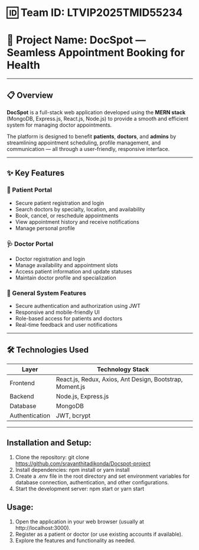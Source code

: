 
# 🆔 Team ID: LTVIP2025TMID55234  
# 🏥 Project Name: **DocSpot — Seamless Appointment Booking for Health**

---

## 📋 Overview

**DocSpot** is a full-stack web application developed using the **MERN stack** (MongoDB, Express.js, React.js, Node.js) to provide a smooth and efficient system for managing doctor appointments.

The platform is designed to benefit **patients**, **doctors**, and **admins** by streamlining appointment scheduling, profile management, and communication — all through a user-friendly, responsive interface.

---

## ✨ Key Features

### 👤 Patient Portal
- Secure patient registration and login  
- Search doctors by specialty, location, and availability  
- Book, cancel, or reschedule appointments  
- View appointment history and receive notifications  
- Manage personal profile

### 🩺 Doctor Portal
- Doctor registration and login  
- Manage availability and appointment slots  
- Access patient information and update statuses  
- Maintain doctor profile and specialization

### 🔐 General System Features
- Secure authentication and authorization using JWT  
- Responsive and mobile-friendly UI  
- Role-based access for patients and doctors  
- Real-time feedback and user notifications

---

## 🛠️ Technologies Used

| Layer        | Technology Stack                               |
|--------------|-------------------------------------------------|
| Frontend     | React.js, Redux, Axios, Ant Design, Bootstrap, Moment.js |
| Backend      | Node.js, Express.js                            |
| Database     | MongoDB                                        |
| Authentication | JWT, bcrypt                                 |

---
## Installation and Setup:

1. Clone the repository: git clone https://github.com/sravanthitadikonda/Docspot-project
2. Install dependencies: npm install or yarn install
3. Create a .env file in the root directory and set environment variables for database connection, authentication, and other configurations.
4. Start the development server: npm start or yarn start

## Usage:

1. Open the application in your web browser (usually at http://localhost:3000).
2. Register as a patient or doctor (or use existing accounts if available).
3. Explore the features and functionality as needed.
